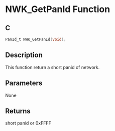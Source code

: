 # NWK_GetPanId Function

## C

```c
PanId_t NWK_GetPanId(void);
```

## Description

 This function return a short panid of network.

## Parameters

 None 

## Returns

 short panid or 0xFFFF 

